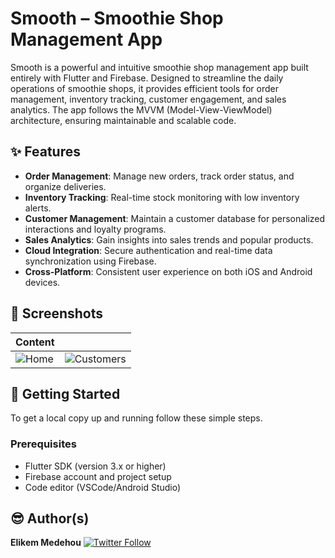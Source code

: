 # Smooth – Smoothie Shop Management App  

Smooth is a powerful and intuitive smoothie shop management app built entirely with Flutter and Firebase. Designed to streamline the daily operations of smoothie shops, it provides efficient tools for order management, inventory tracking, customer engagement, and sales analytics. The app follows the MVVM (Model-View-ViewModel) architecture, ensuring maintainable and scalable code.  

## ✨ Features  
- **Order Management**: Manage new orders, track order status, and organize deliveries.  
- **Inventory Tracking**: Real-time stock monitoring with low inventory alerts.  
- **Customer Management**: Maintain a customer database for personalized interactions and loyalty programs.  
- **Sales Analytics**: Gain insights into sales trends and popular products.  
- **Cloud Integration**: Secure authentication and real-time data synchronization using Firebase.  
- **Cross-Platform**: Consistent user experience on both iOS and Android devices.  

## 📸 Screenshots  
| Content |  |
| --- | --- |
| ![Home]([assets/github/photo_1_2024-10-24_21-53-41.jpg](https://file.notion.so/f/f/c461f07a-fa2e-461f-a094-ef9a1eaef226/f0b0d9ce-adf0-4b6a-b771-513f587a7af7/Dash_Board.png?table=block&id=19d2a950-32fd-8029-9eb7-ff461d9a1f31&spaceId=c461f07a-fa2e-461f-a094-ef9a1eaef226&expirationTimestamp=1739800800000&signature=vHaXAp9xHQWjJLXMqbGUb4V4XpprlaiJN4TnOqxb6PY&downloadName=Dash_Board.png))  |  ![Customers]([assets/github/photo_2_2024-10-24_21-53-41.jpg](https://file.notion.so/f/f/c461f07a-fa2e-461f-a094-ef9a1eaef226/fd3583ee-40f9-4b37-8f1e-6de637f4910c/Liste_client.png?table=block&id=19d2a950-32fd-8046-b2e2-ee04a4f6d681&spaceId=c461f07a-fa2e-461f-a094-ef9a1eaef226&expirationTimestamp=1739800800000&signature=z5BpLahI5KrLhtb3XUNwl4aBtkCf2IFI_KbhU1qgJsA&downloadName=Liste_client.png)) |


## 🚀 Getting Started  
To get a local copy up and running follow these simple steps.  

### Prerequisites  
- Flutter SDK (version 3.x or higher)  
- Firebase account and project setup  
- Code editor (VSCode/Android Studio)  


## 😎  Author(s)

**Elikem Medehou** [![Twitter Follow](https://img.shields.io/twitter/follow/juniormedehou_?label=Follow&style=social)](https://twitter.com/elikemmedehou)
